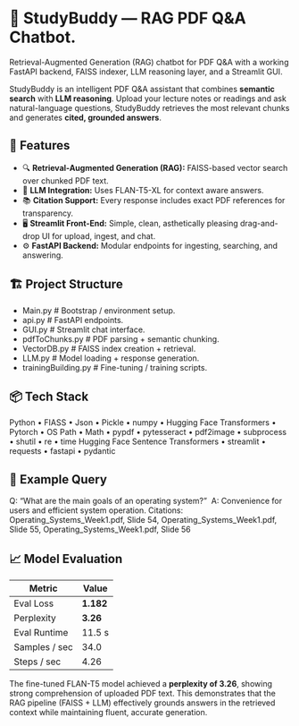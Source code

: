 # 📘 StudyBuddy — RAG PDF Q&A Chatbot.

Retrieval-Augmented Generation (RAG) chatbot for PDF Q&amp;A with a working FastAPI backend, FAISS indexer, LLM reasoning layer, and a Streamlit GUI. 

StudyBuddy is an intelligent PDF Q&A assistant that combines **semantic search** with **LLM reasoning**.
Upload your lecture notes or readings and ask natural-language questions, StudyBuddy retrieves the most
relevant chunks and generates **cited, grounded answers**.

## 🚀 Features
- 🔍 **Retrieval-Augmented Generation (RAG):** FAISS-based vector search over chunked PDF text.
- 🧠 **LLM Integration:** Uses FLAN-T5-XL for context aware answers.
- 📚 **Citation Support:** Every response includes exact PDF references for transparency.
- 🖥️ **Streamlit Front-End:** Simple, clean, asthetically pleasing drag-and-drop UI for upload, ingest, and chat.
- ⚙️ **FastAPI Backend:** Modular endpoints for ingesting, searching, and answering.

## 🏗️ Project Structure
- Main.py # Bootstrap / environment setup.
- api.py # FastAPI endpoints.
- GUI.py # Streamlit chat interface.
- pdfToChunks.py # PDF parsing + semantic chunking.
- VectorDB.py # FAISS index creation + retrieval.
- LLM.py # Model loading + response generation.
- trainingBuilding.py # Fine-tuning / training scripts.

## 📦 Tech Stack

Python • FIASS • Json • Pickle • numpy • Hugging Face Transformers • Pytorch • OS
Path • Math • pypdf • pytesseract • pdf2image • subprocess • shutil • re • time 
Hugging Face Sentence Transformers • streamlit • requests • fastapi • pydantic 


## 🧩 Example Query
Q: “What are the main goals of an operating system?” 
A: Convenience for users and efficient system operation. Citations: Operating_Systems_Week1.pdf, Slide 54, Operating_Systems_Week1.pdf, Slide 55, Operating_Systems_Week1.pdf, Slide 56

## 📈 Model Evaluation

| Metric | Value |
|--------|--------|
| Eval Loss | **1.182** |
| Perplexity | **3.26** |
| Eval Runtime | 11.5 s |
| Samples / sec | 34.0 |
| Steps / sec | 4.26 |

The fine-tuned FLAN-T5 model achieved a **perplexity of 3.26**, showing strong comprehension of uploaded PDF text.
This demonstrates that the RAG pipeline (FAISS + LLM) effectively grounds answers in the retrieved context while maintaining fluent, accurate generation.
